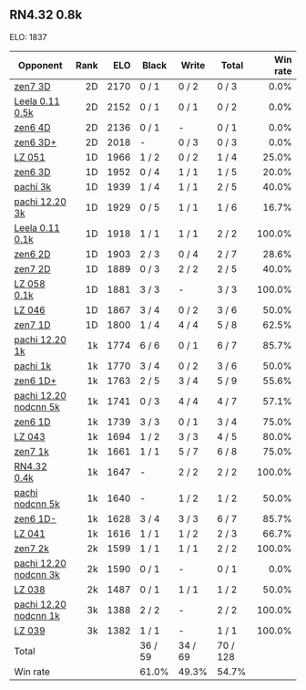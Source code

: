 ## RN4.32 0.8k ##

ELO: 1837

Opponent | Rank | ELO | Black | Write | Total | Win rate
---------|-----:|----:|-------|-------|-------|-------:
[zen7 3D](zen7%203D.md) | 2D | 2170 | 0 / 1 | 0 / 2 | 0 / 3 | 0.0%
[Leela 0.11 0.5k](Leela%200.11%200.5k.md) | 2D | 2152 | 0 / 1 | 0 / 1 | 0 / 2 | 0.0%
[zen6 4D](zen6%204D.md) | 2D | 2136 | 0 / 1 | - | 0 / 1 | 0.0%
[zen6 3D+](zen6%203D+.md) | 2D | 2018 | - | 0 / 3 | 0 / 3 | 0.0%
[LZ 051](LZ%20051.md) | 1D | 1966 | 1 / 2 | 0 / 2 | 1 / 4 | 25.0%
[zen6 3D](zen6%203D.md) | 1D | 1952 | 0 / 4 | 1 / 1 | 1 / 5 | 20.0%
[pachi 3k](pachi%203k.md) | 1D | 1939 | 1 / 4 | 1 / 1 | 2 / 5 | 40.0%
[pachi 12.20 3k](pachi%2012.20%203k.md) | 1D | 1929 | 0 / 5 | 1 / 1 | 1 / 6 | 16.7%
[Leela 0.11 0.1k](Leela%200.11%200.1k.md) | 1D | 1918 | 1 / 1 | 1 / 1 | 2 / 2 | 100.0%
[zen6 2D](zen6%202D.md) | 1D | 1903 | 2 / 3 | 0 / 4 | 2 / 7 | 28.6%
[zen7 2D](zen7%202D.md) | 1D | 1889 | 0 / 3 | 2 / 2 | 2 / 5 | 40.0%
[LZ 058 0.1k](LZ%20058%200.1k.md) | 1D | 1881 | 3 / 3 | - | 3 / 3 | 100.0%
[LZ 046](LZ%20046.md) | 1D | 1867 | 3 / 4 | 0 / 2 | 3 / 6 | 50.0%
[zen7 1D](zen7%201D.md) | 1D | 1800 | 1 / 4 | 4 / 4 | 5 / 8 | 62.5%
[pachi 12.20 1k](pachi%2012.20%201k.md) | 1k | 1774 | 6 / 6 | 0 / 1 | 6 / 7 | 85.7%
[pachi 1k](pachi%201k.md) | 1k | 1770 | 3 / 4 | 0 / 2 | 3 / 6 | 50.0%
[zen6 1D+](zen6%201D+.md) | 1k | 1763 | 2 / 5 | 3 / 4 | 5 / 9 | 55.6%
[pachi 12.20 nodcnn 5k](pachi%2012.20%20nodcnn%205k.md) | 1k | 1741 | 0 / 3 | 4 / 4 | 4 / 7 | 57.1%
[zen6 1D](zen6%201D.md) | 1k | 1739 | 3 / 3 | 0 / 1 | 3 / 4 | 75.0%
[LZ 043](LZ%20043.md) | 1k | 1694 | 1 / 2 | 3 / 3 | 4 / 5 | 80.0%
[zen7 1k](zen7%201k.md) | 1k | 1661 | 1 / 1 | 5 / 7 | 6 / 8 | 75.0%
[RN4.32 0.4k](RN4.32%200.4k.md) | 1k | 1647 | - | 2 / 2 | 2 / 2 | 100.0%
[pachi nodcnn 5k](pachi%20nodcnn%205k.md) | 1k | 1640 | - | 1 / 2 | 1 / 2 | 50.0%
[zen6 1D-](zen6%201D-.md) | 1k | 1628 | 3 / 4 | 3 / 3 | 6 / 7 | 85.7%
[LZ 041](LZ%20041.md) | 1k | 1616 | 1 / 1 | 1 / 2 | 2 / 3 | 66.7%
[zen7 2k](zen7%202k.md) | 2k | 1599 | 1 / 1 | 1 / 1 | 2 / 2 | 100.0%
[pachi 12.20 nodcnn 3k](pachi%2012.20%20nodcnn%203k.md) | 2k | 1590 | 0 / 1 | - | 0 / 1 | 0.0%
[LZ 038](LZ%20038.md) | 2k | 1487 | 0 / 1 | 1 / 1 | 1 / 2 | 50.0%
[pachi 12.20 nodcnn 1k](pachi%2012.20%20nodcnn%201k.md) | 3k | 1388 | 2 / 2 | - | 2 / 2 | 100.0%
[LZ 039](LZ%20039.md) | 3k | 1382 | 1 / 1 | - | 1 / 1 | 100.0%
Total | | | 36 / 59 | 34 / 69 | 70 / 128 | 
Win rate| | | 61.0% | 49.3% | 54.7% | 
